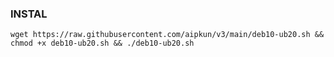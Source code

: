### INSTAL
<pre><code>wget https://raw.githubusercontent.com/aipkun/v3/main/deb10-ub20.sh && chmod +x deb10-ub20.sh && ./deb10-ub20.sh</code></pre>
